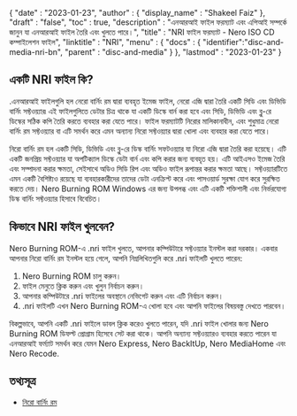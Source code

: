 {
  "date" : "2023-01-23",
  "author" : {
    "display_name" : "Shakeel Faiz"
},
  "draft" : "false",
  "toc" : true,
  "description" : "এনআরআই ফাইল ফরম্যাট এবং এপিআই সম্পর্কে জানুন যা এনআরআই ফাইল তৈরি এবং খুলতে পারে।",
  "title" : "NRI ফাইল ফরম্যাট - Nero ISO CD কম্পাইলেশন ফাইল",
  "linktitle" : "NRI",
  "menu" : {
    "docs" : {
      "identifier":"disc-and-media-nri-bn",
      "parent" : "disc-and-media"
}
},
  "lastmod" : "2023-01-23"
}

## একটি NRI ফাইল কি?

.এনআরআই ফাইলগুলি হল নেরো বার্নিং রম দ্বারা ব্যবহৃত ইমেজ ফাইল, নেরো এজি দ্বারা তৈরি একটি সিডি এবং ডিভিডি বার্নিং সফ্টওয়্যার৷ এই ফাইলগুলিতে ডেটার চিত্র থাকে যা একটি ডিস্কে বার্ন করা হবে এবং সিডি, ডিভিডি এবং ব্লু-রে ডিস্কের সঠিক কপি তৈরি করতে ব্যবহার করা যেতে পারে। ফাইল ফরম্যাটটি নিরোর মালিকানাধীন, এবং শুধুমাত্র নেরো বার্নিং রম সফ্টওয়্যার বা এটি সমর্থন করে এমন অন্যান্য নিরো সফ্টওয়্যার দ্বারা খোলা এবং ব্যবহার করা যেতে পারে।

নিরো বার্নিং রম হল একটি সিডি, ডিভিডি এবং ব্লু-রে ডিস্ক বার্নিং সফটওয়্যার যা নিরো এজি দ্বারা তৈরি করা হয়েছে। এটি একটি জনপ্রিয় সফ্টওয়্যার যা অপটিক্যাল ডিস্কে ডেটা বার্ন এবং কপি করার জন্য ব্যবহৃত হয়। এটি আইএসও ইমেজ তৈরি এবং সম্পাদনা করার ক্ষমতা, সেইসাথে অডিও সিডি রিপ এবং অডিও ফাইল রূপান্তর করার ক্ষমতা আছে। সফ্টওয়্যারটিতে এমন একটি বৈশিষ্ট্যও রয়েছে যা ব্যবহারকারীদের তাদের ডেটা এনক্রিপ্ট করে এবং পাসওয়ার্ড সুরক্ষা যোগ করে সুরক্ষিত করতে দেয়। Nero Burning ROM Windows এর জন্য উপলব্ধ এবং এটি একটি শক্তিশালী এবং নির্ভরযোগ্য ডিস্ক বার্নিং সফ্টওয়্যার হিসাবে বিবেচিত।

## কিভাবে NRI ফাইল খুলবেন?

Nero Burning ROM-এ .nri ফাইল খুলতে, আপনার কম্পিউটারে সফ্টওয়্যার ইনস্টল করা দরকার। একবার আপনার নিরো বার্নিং রম ইনস্টল হয়ে গেলে, আপনি নিম্নলিখিতগুলি করে .nri ফাইলটি খুলতে পারেন:

1. Nero Burning ROM চালু করুন।
2. ফাইল মেনুতে ক্লিক করুন এবং খুলুন নির্বাচন করুন।
3. আপনার কম্পিউটারে .nri ফাইলের অবস্থানে নেভিগেট করুন এবং এটি নির্বাচন করুন।
4. .nri ফাইলটি এখন Nero Burning ROM-এ খোলা হবে এবং আপনি ফাইলের বিষয়বস্তু দেখতে পারবেন।

বিকল্পভাবে, আপনি একটি .nri ফাইলে ডাবল ক্লিক করেও খুলতে পারেন, যদি .nri ফাইল খোলার জন্য Nero Burning ROM ডিফল্ট প্রোগ্রাম হিসেবে সেট করা থাকে। আপনি অন্যান্য সফ্টওয়্যারও ব্যবহার করতে পারেন যা এনআরআই ফর্ম্যাট সমর্থন করে যেমন Nero Express, Nero BackItUp, Nero MediaHome এবং Nero Recode.

## তথ্যসূত্র
* [নিরো বার্নিং রম](https://en.wikipedia.org/wiki/Nero_Burning_ROM)


